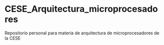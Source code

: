 # CESE_Arquitectura_microprocesadores
Repositorio personal para materia de arquitectura de microprocesadores de la CESE
